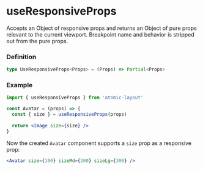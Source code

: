 # useResponsiveProps

Accepts an Object of responsive props and returns an Object of pure props relevant to the current viewport. Breakpoint name and behavior is stripped out from the pure props.

### Definition

```typescript
type UseResponsiveProps<Props> = (Props) => Partial<Props>
```

### Example

```jsx
import { useResponsiveProps } from 'atomic-layout'

const Avatar = (props) => {
  const { size } = useResponsiveProps(props)
  
  return <Image size={size} />
}
```

Now the created `Avatar` component supports a `size` prop as a responsive prop:

```jsx
<Avatar size={100} sizeMd={200} sizeLg={300} />
```

